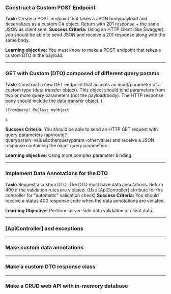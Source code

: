 ### Construct a Custom POST Endpoint



**Task:** Create a POST endpoint that takes a JSON body/payload and deserializes as a custom C# object. Return with 201 response + the same JSON as client sent.
**Success Criteria:** Using an HTTP client (like Swagger), you should be able to send JSON and receive a 201 response along with the same body.

**Learning objective:** You must know to make a POST endpoint that takes a custom DTO in the payload.

---

### GET with Custom (DTO) composed of different query params

**Task:** Construct a new GET endpoint that accepts an input/parameter of a custom type (data transfer object). This object should bind parameters from two or more query parameters (not the payload/body). The HTTP response body should include the data transfer object. (
```c#
[FromQuery] MyClass myObject
```
).

**Success Criteria:** You should be able to send an HTTP GET request with query parameters (api/route?queryparam=value&otherqueryparam=othervalue) and receive a JSON response containing the exact query parameters.

**Learning objective**: Using more complex parameter binding.

---

### Implement Data Annotations for the DTO


**Task:** Request a custom DTO. The DTO must have data annotations. Return 400 if the validation rules are violated. (Use [ApiController] attribute for the controller for "automatic" validation check)
**Success Criteria:** You should receive a status 400 response code when the data annotations are violated.

**Learning Objective:** Perform server-side data validation of client data.

---

### [ApiController] and exceptions

---


### Make custom data annotations

---

### Make a custom DTO response class

---

### Make a CRUD web API with in-memory database